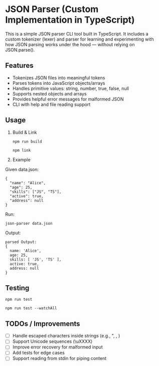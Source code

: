 
JSON Parser (Custom Implementation in TypeScript)
=================================================

This is a simple JSON parser CLI tool built in TypeScript. It includes a custom tokenizer (lexer) and parser for learning and experimenting with how JSON parsing works under the hood — without relying on JSON.parse().

Features
--------
-  Tokenizes JSON files into meaningful tokens
-  Parses tokens into JavaScript objects/arrays
-  Handles primitive values: string, number, true, false, null
-  Supports nested objects and arrays
-  Provides helpful error messages for malformed JSON
-  CLI with help and file reading support

Usage
-----

1. Build & Link

    `npm run build`

   `npm link`

2. Example

Given data.json:

    {
      "name": "Alice",
      "age": 25,
      "skills": ["JS", "TS"],
      "active": true,
      "address": null
    }

Run:

    json-parser data.json

Output:

    parsed Output:
    {
      name: 'Alice',
      age: 25,
      skills: [ 'JS', 'TS' ],
      active: true,
      address: null
    }

Testing
---------------------

 `npm run test`

 `npm run test --watchAll`

TODOs / Improvements
--------------------
- [ ] Handle escaped characters inside strings (e.g., ", \, )
- [ ] Support Unicode sequences (\uXXXX)
- [ ] Improve error recovery for malformed input
- [ ] Add tests for edge cases
- [ ] Support reading from stdin for piping content
